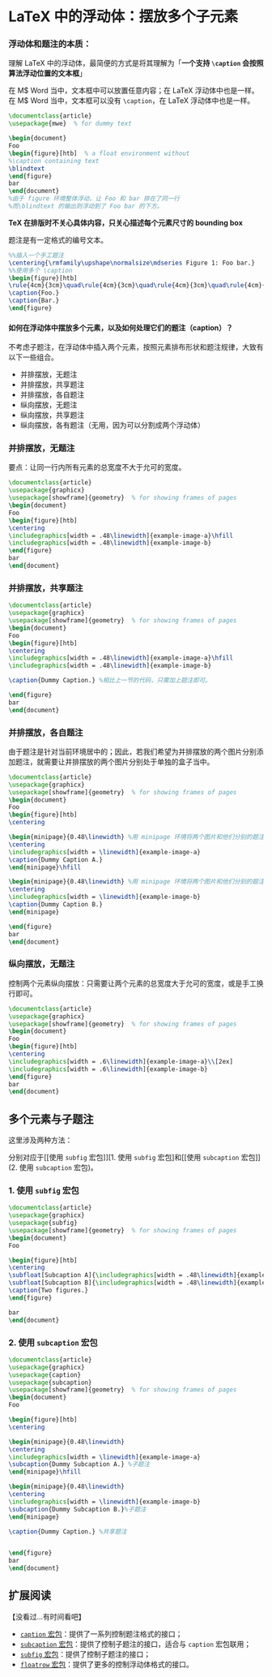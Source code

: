 # LaTeX 中的浮动体：摆放多个子元素

### 浮动体和题注的本质：

理解 LaTeX 中的浮动体，最简便的方式是将其理解为「**一个支持 `\caption` 会按照算法浮动位置的文本框**」

在 M$ Word 当中，文本框中可以放置任意内容；在 LaTeX 浮动体中也是一样。在 M$ Word 当中，文本框可以没有 `\caption`，在 LaTeX 浮动体中也是一样。

```latex
\documentclass{article}
\usepackage{mwe}  % for dummy text

\begin{document}
Foo
\begin{figure}[htb]  % a float environment without 
%\caption containing text
\blindtext
\end{figure}
bar
\end{document}
%由于 figure 环境整体浮动，让 Foo 和 bar 排在了同一行
%而\blindtext 的输出则浮动到了 Foo bar 的下方。
```

**TeX 在排版时不关心具体内容，只关心描述每个元素尺寸的 bounding box**

题注是有一定格式的编号文本。

```latex
%%插入一个手工题注
\centering{\rmfamily\upshape\normalsize\mdseries Figure 1: Foo bar.}
%%使用多个 \caption
\begin{figure}[htb]
\rule{4cm}{3cm}\quad\rule{4cm}{3cm}\quad\rule{4cm}{3cm}\quad\rule{4cm}{3cm}
\caption{Foo.}
\caption{Bar.}
\end{figure}
```

#### 如何在浮动体中摆放多个元素，以及如何处理它们的题注（caption）？

不考虑子题注，在浮动体中插入两个元素，按照元素排布形状和题注规律，大致有以下一些组合。

- 并排摆放，无题注
- 并排摆放，共享题注
- 并排摆放，各自题注
- 纵向摆放，无题注
- 纵向摆放，共享题注
- 纵向摆放，各有题注（无用，因为可以分割成两个浮动体）



### 并排摆放，无题注

要点：让同一行内所有元素的总宽度不大于允可的宽度。

```latex
\documentclass{article}
\usepackage{graphicx}
\usepackage[showframe]{geometry}  % for showing frames of pages
\begin{document}
Foo
\begin{figure}[htb]
\centering
\includegraphics[width = .48\linewidth]{example-image-a}\hfill
\includegraphics[width = .48\linewidth]{example-image-b}
\end{figure}
bar
\end{document}
```

### 并排摆放，共享题注

~~~latex
\documentclass{article}
\usepackage{graphicx}
\usepackage[showframe]{geometry}  % for showing frames of pages
\begin{document}
Foo
\begin{figure}[htb]
\centering
\includegraphics[width = .48\linewidth]{example-image-a}\hfill
\includegraphics[width = .48\linewidth]{example-image-b}

\caption{Dummy Caption.} %相比上一节的代码，只需加上题注即可。

\end{figure}
bar
\end{document}
~~~

### 并排摆放，各自题注

由于题注是针对当前环境居中的；因此，若我们希望为并排摆放的两个图片分别添加题注，就需要让并排摆放的两个图片分别处于单独的盒子当中。

~~~latex
\documentclass{article}
\usepackage{graphicx}
\usepackage[showframe]{geometry}  % for showing frames of pages
\begin{document}
Foo
\begin{figure}[htb]
\centering

\begin{minipage}{0.48\linewidth} %用 minipage 环境将两个图片和他们分别的题注放在一起
\centering
\includegraphics[width = \linewidth]{example-image-a}
\caption{Dummy Caption A.}
\end{minipage}\hfill

\begin{minipage}{0.48\linewidth} %用 minipage 环境将两个图片和他们分别的题注放在一起
\centering
\includegraphics[width = \linewidth]{example-image-b}
\caption{Dummy Caption B.}
\end{minipage}

\end{figure}
bar
\end{document}
~~~

### 纵向摆放，无题注

控制两个元素纵向摆放：只需要让两个元素的总宽度大于允可的宽度，或是手工换行即可。

~~~latex
\documentclass{article}
\usepackage{graphicx}
\usepackage[showframe]{geometry}  % for showing frames of pages
\begin{document}
Foo
\begin{figure}[htb]
\centering
\includegraphics[width = .6\linewidth]{example-image-a}\\[2ex]
\includegraphics[width = .6\linewidth]{example-image-b}
\end{figure}
bar
\end{document}
~~~

## 多个元素与子题注

这里涉及两种方法：

分别对应于[[使用 `subfig` 宏包]][1. 使用 `subfig` 宏包]和[[使用 `subcaption` 宏包]](2. 使用 `subcaption` 宏包)。



### 1. 使用 `subfig` 宏包

~~~latex
\documentclass{article}
\usepackage{graphicx}
\usepackage{subfig}
\usepackage[showframe]{geometry}  % for showing frames of pages
\begin{document}
Foo

\begin{figure}[htb]
\centering
\subfloat[Subcaption A]{\includegraphics[width = .48\linewidth]{example-image-a}}\hfill %\subfloat 命令为其中的内容（图片或表格）创建了一个盒子，并支持设置子题注。
\subfloat[Subcaption B]{\includegraphics[width = .48\linewidth]{example-image-b}}%\subfloat 命令为其中的内容（图片或表格）创建了一个盒子，并支持设置子题注。
\caption{Two figures.}
\end{figure}

bar
\end{document}
~~~



### 2. 使用 `subcaption` 宏包

~~~latex
\documentclass{article}
\usepackage{graphicx}
\usepackage{caption}
\usepackage{subcaption}
\usepackage[showframe]{geometry}  % for showing frames of pages
\begin{document}
Foo

\begin{figure}[htb]
\centering

\begin{minipage}{0.48\linewidth}
\centering
\includegraphics[width = \linewidth]{example-image-a}
\subcaption{Dummy Subcaption A.} %子题注
\end{minipage}\hfill 

\begin{minipage}{0.48\linewidth}
\centering
\includegraphics[width = \linewidth]{example-image-b}
\subcaption{Dummy Subcaption B.}%子题注
\end{minipage}

\caption{Dummy Caption.} %共享题注


\end{figure}
bar
\end{document}
~~~





## 扩展阅读

【没看过...有时间看吧】

- [`caption` 宏包](https://www.ctan.org/pkg/caption)：提供了一系列控制题注格式的接口；
- [`subcaption` 宏包](https://www.ctan.org/pkg/subcaption)：提供了控制子题注的接口，适合与 `caption` 宏包联用；
- [`subfig` 宏包](https://www.ctan.org/pkg/subfig)：提供了控制子题注的接口；
- [`floatrow` 宏包](https://www.ctan.org/pkg/floatrow)：提供了更多的控制浮动体格式的接口。
